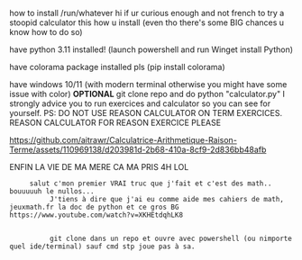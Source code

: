 how to install /run/whatever
hi if ur curious enough and not french to try a stoopid calculator this how u install (even tho there's some BIG chances u know how to do so)

have python 3.11 installed! (launch powershell and run Winget install Python)

have colorama package installed pls (pip install colorama)

have windows 10/11 (with modern terminal otherwise you might have some issue with color) **OPTIONAL**
git clone repo and do python "calculator.py" I strongly advice you to run exercices and calculator so you can see for yourself. PS: DO NOT USE REASON CALCULATOR ON TERM EXERCICES. REASON CALCULATOR FOR REASON EXERCICE PLEASE

https://github.com/aitrawr/Calculatrice-Arithmetique-Raison-Terme/assets/110969138/d203981d-2b68-410a-8cf9-2d836bb48afb







ENFIN LA VIE DE MA MERE CA MA PRIS 4H LOL       

         salut c'mon premier VRAI truc que j'fait et c'est des math.. bouuuuuh le nullos...
              J'tiens à dire que j'ai eu comme aide mes cahiers de math, jeuxmath.fr la doc de python et ce gros BG https://www.youtube.com/watch?v=XKHEtdqhLK8


              git clone dans un repo et ouvre avec powershell (ou nimporte quel ide/terminal) sauf cmd stp joue pas à sa.

              

              

          




                                    
